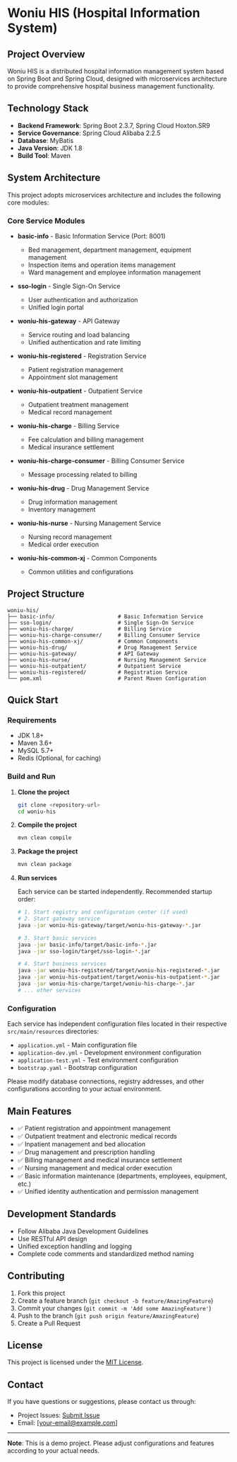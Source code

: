 # Woniu HIS (Hospital Information System)

## Project Overview

Woniu HIS is a distributed hospital information management system based on Spring Boot and Spring Cloud, designed with microservices architecture to provide comprehensive hospital business management functionality.

## Technology Stack

- **Backend Framework**: Spring Boot 2.3.7, Spring Cloud Hoxton.SR9
- **Service Governance**: Spring Cloud Alibaba 2.2.5
- **Database**: MyBatis
- **Java Version**: JDK 1.8
- **Build Tool**: Maven

## System Architecture

This project adopts microservices architecture and includes the following core modules:

### Core Service Modules

- **basic-info** - Basic Information Service (Port: 8001)
  - Bed management, department management, equipment management
  - Inspection items and operation items management
  - Ward management and employee information management

- **sso-login** - Single Sign-On Service
  - User authentication and authorization
  - Unified login portal

- **woniu-his-gateway** - API Gateway
  - Service routing and load balancing
  - Unified authentication and rate limiting

- **woniu-his-registered** - Registration Service
  - Patient registration management
  - Appointment slot management

- **woniu-his-outpatient** - Outpatient Service
  - Outpatient treatment management
  - Medical record management

- **woniu-his-charge** - Billing Service
  - Fee calculation and billing management
  - Medical insurance settlement

- **woniu-his-charge-consumer** - Billing Consumer Service
  - Message processing related to billing

- **woniu-his-drug** - Drug Management Service
  - Drug information management
  - Inventory management

- **woniu-his-nurse** - Nursing Management Service
  - Nursing record management
  - Medical order execution

- **woniu-his-common-xj** - Common Components
  - Common utilities and configurations

## Project Structure

```
woniu-his/
├── basic-info/                    # Basic Information Service
├── sso-login/                     # Single Sign-On Service
├── woniu-his-charge/              # Billing Service
├── woniu-his-charge-consumer/     # Billing Consumer Service
├── woniu-his-common-xj/           # Common Components
├── woniu-his-drug/                # Drug Management Service
├── woniu-his-gateway/             # API Gateway
├── woniu-his-nurse/               # Nursing Management Service
├── woniu-his-outpatient/          # Outpatient Service
├── woniu-his-registered/          # Registration Service
└── pom.xml                        # Parent Maven Configuration
```

## Quick Start

### Requirements

- JDK 1.8+
- Maven 3.6+
- MySQL 5.7+
- Redis (Optional, for caching)

### Build and Run

1. **Clone the project**
   ```bash
   git clone <repository-url>
   cd woniu-his
   ```

2. **Compile the project**
   ```bash
   mvn clean compile
   ```

3. **Package the project**
   ```bash
   mvn clean package
   ```

4. **Run services**
   
   Each service can be started independently. Recommended startup order:
   
   ```bash
   # 1. Start registry and configuration center (if used)
   # 2. Start gateway service
   java -jar woniu-his-gateway/target/woniu-his-gateway-*.jar
   
   # 3. Start basic services
   java -jar basic-info/target/basic-info-*.jar
   java -jar sso-login/target/sso-login-*.jar
   
   # 4. Start business services
   java -jar woniu-his-registered/target/woniu-his-registered-*.jar
   java -jar woniu-his-outpatient/target/woniu-his-outpatient-*.jar
   java -jar woniu-his-charge/target/woniu-his-charge-*.jar
   # ... other services
   ```

### Configuration

Each service has independent configuration files located in their respective `src/main/resources` directories:

- `application.yml` - Main configuration file
- `application-dev.yml` - Development environment configuration
- `application-test.yml` - Test environment configuration
- `bootstrap.yaml` - Bootstrap configuration

Please modify database connections, registry addresses, and other configurations according to your actual environment.

## Main Features

- ✅ Patient registration and appointment management
- ✅ Outpatient treatment and electronic medical records
- ✅ Inpatient management and bed allocation
- ✅ Drug management and prescription handling
- ✅ Billing management and medical insurance settlement
- ✅ Nursing management and medical order execution
- ✅ Basic information maintenance (departments, employees, equipment, etc.)
- ✅ Unified identity authentication and permission management

## Development Standards

- Follow Alibaba Java Development Guidelines
- Use RESTful API design
- Unified exception handling and logging
- Complete code comments and standardized method naming

## Contributing

1. Fork this project
2. Create a feature branch (`git checkout -b feature/AmazingFeature`)
3. Commit your changes (`git commit -m 'Add some AmazingFeature'`)
4. Push to the branch (`git push origin feature/AmazingFeature`)
5. Create a Pull Request

## License

This project is licensed under the [MIT License](LICENSE).

## Contact

If you have questions or suggestions, please contact us through:

- Project Issues: [Submit Issue](../../issues)
- Email: [your-email@example.com]

---

**Note**: This is a demo project. Please adjust configurations and features according to your actual needs.